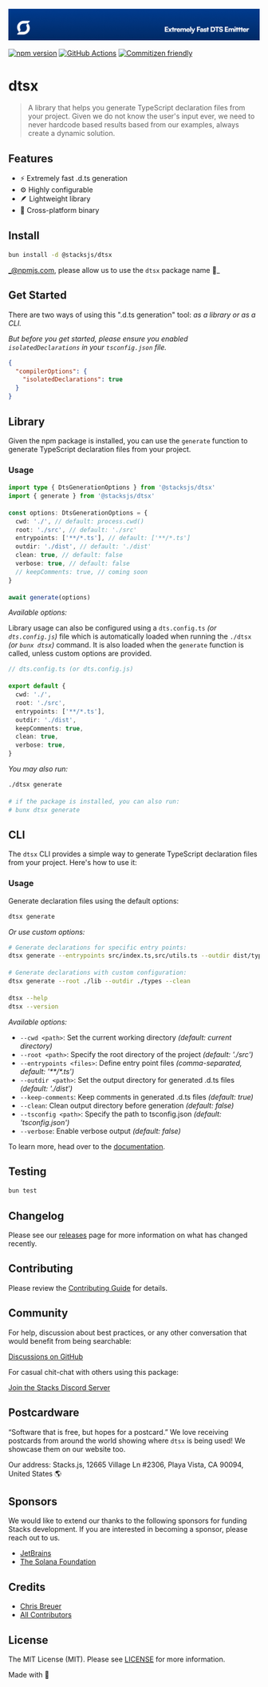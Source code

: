 <p align="center"><img src="https://github.com/stacksjs/dtsx/blob/main/.github/art/cover.jpg?raw=true" alt="Social Card of this repo"></p>

[![npm version][npm-version-src]][npm-version-href]
[![GitHub Actions][github-actions-src]][github-actions-href]
[![Commitizen friendly](https://img.shields.io/badge/commitizen-friendly-brightgreen.svg)](http://commitizen.github.io/cz-cli/)
<!-- [![npm downloads][npm-downloads-src]][npm-downloads-href] -->
<!-- [![Codecov][codecov-src]][codecov-href] -->

# dtsx

> A library that helps you generate TypeScript declaration files from your project. Given we do not know the user's input ever, we need to never hardcode based results based from our examples, always create a dynamic solution.

## Features

- ⚡ Extremely fast .d.ts generation
- ⚙️ Highly configurable
- 🪶 Lightweight library
- 🤖 Cross-platform binary

## Install

```bash
bun install -d @stacksjs/dtsx
```

_@npmjs.com, please allow us to use the `dtsx` package name 🙏_

<!-- _Alternatively, you can install:_

```bash
brew install dtsx # wip
pkgx install dtsx # wip
``` -->

## Get Started

There are two ways of using this ".d.ts generation" tool: _as a library or as a CLI._

_But before you get started, please ensure you enabled `isolatedDeclarations` in your `tsconfig.json` file._

```json
{
  "compilerOptions": {
    "isolatedDeclarations": true
  }
}
```

## Library

Given the npm package is installed, you can use the `generate` function to generate TypeScript declaration files from your project.

### Usage

```ts
import type { DtsGenerationOptions } from '@stacksjs/dtsx'
import { generate } from '@stacksjs/dtsx'

const options: DtsGenerationOptions = {
  cwd: './', // default: process.cwd()
  root: './src', // default: './src'
  entrypoints: ['**/*.ts'], // default: ['**/*.ts']
  outdir: './dist', // default: './dist'
  clean: true, // default: false
  verbose: true, // default: false
  // keepComments: true, // coming soon
}

await generate(options)
```

_Available options:_

Library usage can also be configured using a `dts.config.ts` _(or `dts.config.js`)_ file which is automatically loaded when running the `./dtsx` _(or `bunx dtsx`)_ command. It is also loaded when the `generate` function is called, unless custom options are provided.

```ts
// dts.config.ts (or dts.config.js)

export default {
  cwd: './',
  root: './src',
  entrypoints: ['**/*.ts'],
  outdir: './dist',
  keepComments: true,
  clean: true,
  verbose: true,
}
```

_You may also run:_

```bash
./dtsx generate

# if the package is installed, you can also run:
# bunx dtsx generate
```

## CLI

The `dtsx` CLI provides a simple way to generate TypeScript declaration files from your project. Here's how to use it:

### Usage

Generate declaration files using the default options:

```bash
dtsx generate
```

_Or use custom options:_

```bash
# Generate declarations for specific entry points:
dtsx generate --entrypoints src/index.ts,src/utils.ts --outdir dist/types

# Generate declarations with custom configuration:
dtsx generate --root ./lib --outdir ./types --clean

dtsx --help
dtsx --version
```

_Available options:_

- `--cwd <path>`: Set the current working directory _(default: current directory)_
- `--root <path>`: Specify the root directory of the project _(default: './src')_
- `--entrypoints <files>`: Define entry point files _(comma-separated, default: '**/*.ts')_
- `--outdir <path>`: Set the output directory for generated .d.ts files _(default: './dist')_
- `--keep-comments`: Keep comments in generated .d.ts files _(default: true)_
- `--clean`: Clean output directory before generation _(default: false)_
- `--tsconfig <path>`: Specify the path to tsconfig.json _(default: 'tsconfig.json')_
- `--verbose`: Enable verbose output _(default: false)_

To learn more, head over to the [documentation](https://dtsx.stacksjs.org/).

## Testing

```bash
bun test
```

## Changelog

Please see our [releases](https://github.com/stacksjs/stacks/releases) page for more information on what has changed recently.

## Contributing

Please review the [Contributing Guide](https://github.com/stacksjs/contributing) for details.

## Community

For help, discussion about best practices, or any other conversation that would benefit from being searchable:

[Discussions on GitHub](https://github.com/stacksjs/stacks/discussions)

For casual chit-chat with others using this package:

[Join the Stacks Discord Server](https://discord.gg/stacksjs)

## Postcardware

“Software that is free, but hopes for a postcard.” We love receiving postcards from around the world showing where `dtsx` is being used! We showcase them on our website too.

Our address: Stacks.js, 12665 Village Ln #2306, Playa Vista, CA 90094, United States 🌎

## Sponsors

We would like to extend our thanks to the following sponsors for funding Stacks development. If you are interested in becoming a sponsor, please reach out to us.

- [JetBrains](https://www.jetbrains.com/)
- [The Solana Foundation](https://solana.com/)

## Credits

- [Chris Breuer](https://github.com/chrisbbreuer)
- [All Contributors](../../contributors)

## License

The MIT License (MIT). Please see [LICENSE](https://github.com/stacksjs/dtsx/tree/main/LICENSE.md) for more information.

Made with 💙

<!-- Badges -->
[npm-version-src]: https://img.shields.io/npm/v/@stacksjs/dtsx?style=flat-square
[npm-version-href]: https://npmjs.com/package/@stacksjs/dtsx
[github-actions-src]: https://img.shields.io/github/actions/workflow/status/stacksjs/dtsx/ci.yml?style=flat-square&branch=main
[github-actions-href]: https://github.com/stacksjs/dtsx/actions?query=workflow%3Aci

<!-- [codecov-src]: https://img.shields.io/codecov/c/gh/stacksjs/dtsx/main?style=flat-square
[codecov-href]: https://codecov.io/gh/stacksjs/dtsx -->
